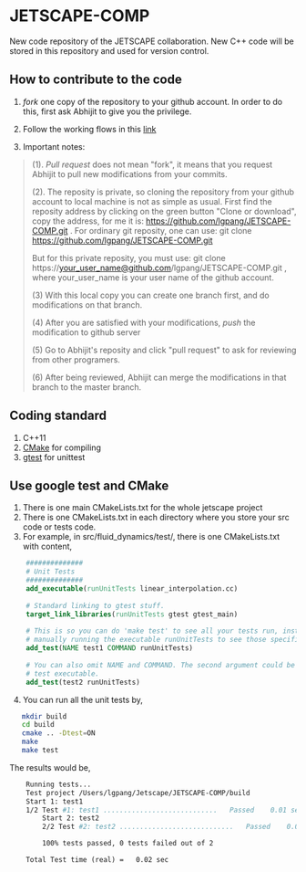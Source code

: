 # JETSCAPE-COMP
New code repository of the JETSCAPE collaboration.
New C++ code will be stored in this repository and used for version control.

## How to contribute to the code

1. *fork* one copy of the repository to your github account. In order to do this, first ask Abhijit to give you the privilege.

2. Follow the working flows in this [link](https://guides.github.com/introduction/flow/)

3. Important notes:
>   (1). *Pull request* does not mean "fork", it means that you request Abhijit to pull new modifications from your commits.
>
>   (2). The reposity is private, so cloning the repository from your github account to local machine is not as simple as usual. First find the reposity address by clicking on the green button "Clone or download", copy the address, for me it is: https://github.com/lgpang/JETSCAPE-COMP.git . For ordinary git reposity, one can use:  git clone https://github.com/lgpang/JETSCAPE-COMP.git
>
>    But for this private reposity, you must use: git clone https://your_user_name@github.com/lgpang/JETSCAPE-COMP.git ,
>    where your_user_name is your user name of the github account.
>
>    (3) With this local copy you can create one branch first, and do modifications on that branch.
>
>    (4) After you are satisfied with your modifications, *push* the modification to github server
>
>    (5) Go to Abhijit's reposity and click "pull request" to ask for reviewing from other programers.
>
>    (6) After being reviewed, Abhijit can merge the modifications in that branch to the master branch.

## Coding standard
1. C++11
2. [CMake](https://cmake.org/cmake-tutorial/) for compiling
3. [gtest](https://github.com/google/googletest/blob/master/googletest/docs/Primer.md) for unittest


## Use google test and CMake
1. There is one main CMakeLists.txt for the whole jetscape project
2. There is one CMakeLists.txt in each directory where you store your src code or tests code.
3. For example, in src/fluid_dynamics/test/, there is one CMakeLists.txt with content,
```cmake
    ##############
    # Unit Tests
    ##############
    add_executable(runUnitTests linear_interpolation.cc)
    
    # Standard linking to gtest stuff.
    target_link_libraries(runUnitTests gtest gtest_main)
    
    # This is so you can do 'make test' to see all your tests run, instead of
    # manually running the executable runUnitTests to see those specific tests.
    add_test(NAME test1 COMMAND runUnitTests)
    
    # You can also omit NAME and COMMAND. The second argument could be some other
    # test executable.
    add_test(test2 runUnitTests)  
```
4. You can run all the unit tests by,
```bash
   mkdir build
   cd build
   cmake .. -Dtest=ON
   make
   make test
```
The results would be,
```bash
    Running tests...
    Test project /Users/lgpang/Jetscape/JETSCAPE-COMP/build
    Start 1: test1
    1/2 Test #1: test1 ............................   Passed    0.01 sec
        Start 2: test2
        2/2 Test #2: test2 ............................   Passed    0.01 sec

        100% tests passed, 0 tests failed out of 2
```
        Total Test time (real) =   0.02 sec
